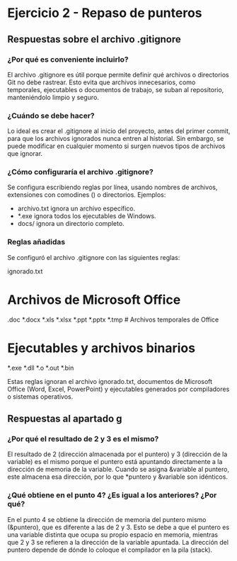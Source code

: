 # Ejercicio 2 - Repaso de punteros

## Respuestas sobre el archivo .gitignore

### ¿Por qué es conveniente incluirlo?
El archivo .gitignore es útil porque permite definir qué archivos o directorios Git no debe rastrear. Esto evita que archivos innecesarios, como temporales, ejecutables o documentos de trabajo, se suban al repositorio, manteniéndolo limpio y seguro.

### ¿Cuándo se debe hacer?
Lo ideal es crear el .gitignore al inicio del proyecto, antes del primer commit, para que los archivos ignorados nunca entren al historial. Sin embargo, se puede modificar en cualquier momento si surgen nuevos tipos de archivos que ignorar.

### ¿Cómo configuraría el archivo .gitignore?
Se configura escribiendo reglas por línea, usando nombres de archivos, extensiones con comodines () o directorios. Ejemplos:
- archivo.txt ignora un archivo específico.
- *.exe ignora todos los ejecutables de Windows.
- docs/ ignora un directorio completo.

### Reglas añadidas
Se configuró el archivo .gitignore con las siguientes reglas:

ignorado.txt
# Archivos de Microsoft Office
.doc
*.docx
*.xls
*.xlsx
*.ppt
*.pptx
*.tmp   # Archivos temporales de Office
# Ejecutables y archivos binarios
*.exe
*.dll
*.o
*.out
*.bin

Estas reglas ignoran el archivo ignorado.txt, documentos de Microsoft Office (Word, Excel, PowerPoint) y ejecutables generados por compiladores o sistemas operativos.

## Respuestas al apartado g

### ¿Por qué el resultado de 2 y 3 es el mismo?
El resultado de 2 (dirección almacenada por el puntero) y 3 (dirección de la variable) es el mismo porque el puntero está apuntando directamente a la dirección de memoria de la variable. Cuando se asigna &variable al puntero, este almacena esa dirección, por lo que *puntero y &variable son idénticos.

### ¿Qué obtiene en el punto 4? ¿Es igual a los anteriores? ¿Por qué?
En el punto 4 se obtiene la dirección de memoria del puntero mismo (&puntero), que es diferente a las de 2 y 3. Esto se debe a que el puntero es una variable distinta que ocupa su propio espacio en memoria, mientras que 2 y 3 se refieren a la dirección de la variable apuntada. La dirección del puntero depende de dónde lo coloque el compilador en la pila (stack).

